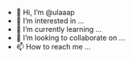 - 👋 Hi, I’m @ulaaap
- 👀 I’m interested in ...
- 🌱 I’m currently learning ...
- 💞️ I’m looking to collaborate on ...
- 📫 How to reach me ...

<!---
ulaaap/ulaaap is a ✨ special ✨ repository because its `README.md` (this file) appears on your GitHub profile.
You can click the Preview link to take a look at your changes.
--->
